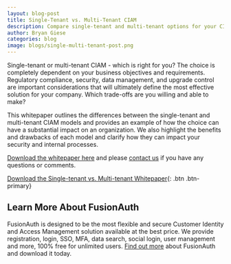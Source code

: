 ```yaml
---
layout: blog-post
title: Single-Tenant vs. Multi-Tenant CIAM
description: Compare single-tenant and multi-tenant options for your CIAM solution and determine which is best for you.
author: Bryan Giese
categories: blog
image: blogs/single-multi-tenant-post.png
---
```


Single-tenant or multi-tenant CIAM - which is right for you? The choice is completely dependent on your business objectives and requirements. Regulatory compliance, security, data management, and upgrade control are important considerations that will ultimately define the most effective solution for your company. Which trade-offs are you willing and able to make?
<!--more-->

This whitepaper outlines the differences between the single-tenant and multi-tenant CIAM models and provides an example of how the choice can have a substantial impact on an organization. We also highlight the benefits and drawbacks of each model and clarify how they can impact your security and internal processes.

[Download the whitepaper here](https://fusionauth.io/resources/fusionauth-single-tenant-vs-multi-tenant.pdf "Single-Tenant vs. Multi-Tenant Whitepaper") and please [contact us](https://fusionauth.io/contact "Contact Us") if you have any questions or comments.

[Download the Single-tenant vs. Multi-tenant Whitepaper](https://fusionauth.io/resources/fusionauth-single-tenant-vs-multi-tenant.pdf "Single-Tenant vs. Multi-Tenant Whitepaper"){: .btn .btn-primary}

## Learn More About FusionAuth
FusionAuth is designed to be the most flexible and secure Customer Identity and Access Management solution available at the best price. We provide registration, login, SSO, MFA, data search, social login, user management and more, 100% free for unlimited users. [Find out more](https://fusionauth.io "FusionAuth Home") about FusionAuth and download it today.
